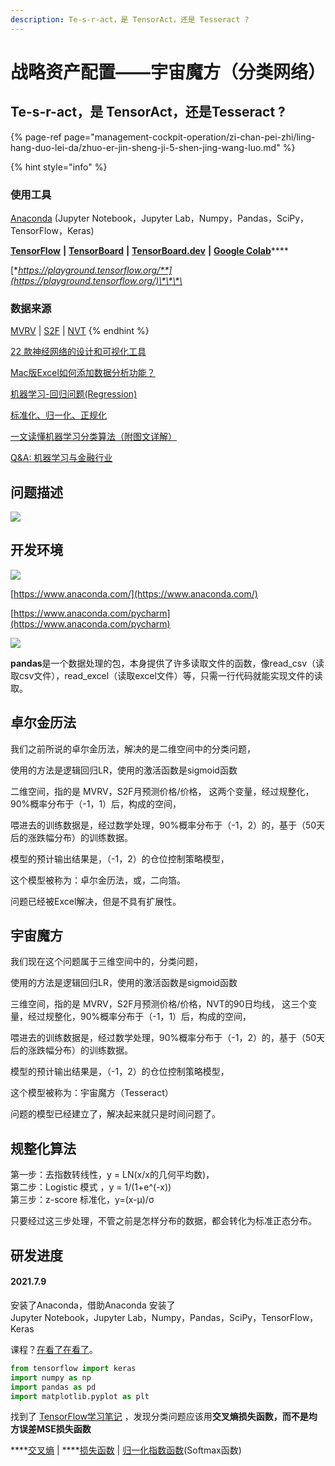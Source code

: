 ```yaml
---
description: Te-s-r-act，是 TensorAct，还是 Tesseract ?
---
```


# 战略资产配置——宇宙魔方（分类网络）

## Te-s-r-act，是 TensorAct，还是Tesseract ?

{% page-ref page="management-cockpit-operation/zi-chan-pei-zhi/ling-hang-duo-lei-da/zhuo-er-jin-sheng-ji-5-shen-jing-wang-luo.md" %}

{% hint style="info" %}
### 使用工具

[Anaconda](https://www.anaconda.com/) \(Jupyter Notebook，Jupyter Lab，Numpy，Pandas，SciPy，TensorFlow，Keras\)

[**TensorFlow**](https://www.tensorflow.org/)  **\|**  [**TensorBoard**](https://www.tensorflow.org/tensorboard?hl=zh-cn)  **\|**  [**TensorBoard.dev**](https://tensorboard.dev/)  **\|**  [**Google Colab**](https://colab.research.google.com/notebooks/intro.ipynb)\*\*\*\*

[**https://playground.tensorflow.org/**](https://playground.tensorflow.org/)\*\*\*\*

### 数据来源

[MVRV](https://www.qkl123.com/data/mvrv/btc)  \|  [S2F](https://www.qkl123.com/data/s2f/btc)  \|  [NVT](https://www.qkl123.com/data/nvt/btc)
{% endhint %}

[22 款神经网络的设计和可视化工具](https://www.huaweicloud.com/articles/d90130bfd852a55e505155e381ebfab1.html)

[Mac版Excel如何添加数据分析功能？](https://answers.microsoft.com/zh-hans/msoffice/forum/all/mac%E7%89%88excel%E5%A6%82%E4%BD%95%E6%B7%BB/4f9c7fcf-ba8a-4f1a-8f00-bc35a43cb480)

[机器学习-回归问题\(Regression\)](https://zhuanlan.zhihu.com/p/127972563)

[标准化、归一化、正规化](https://zhuanlan.zhihu.com/p/73080065)

[一文读懂机器学习分类算法（附图文详解）](https://zhuanlan.zhihu.com/p/82114104)

[Q&A: 机器学习与金融行业](http://www.fintechgl.com/articles/59)

## 问题描述

![](../.gitbook/assets/a4%20%281%29.png)

## 开发环境

![](../.gitbook/assets/ping-mu-kuai-zhao-20210709-shang-wu-7.54.06.png)

[https://www.anaconda.com/](https://www.anaconda.com/)

[https://www.anaconda.com/pycharm](https://www.anaconda.com/pycharm)

![](../.gitbook/assets/qq20210625-2.jpg)

**pandas**是一个数据处理的包，本身提供了许多读取文件的函数，像read\_csv（读取csv文件），read\_excel（读取excel文件）等，只需一行代码就能实现文件的读取。

## 卓尔金历法

我们之前所说的卓尔金历法，解决的是二维空间中的分类问题，

使用的方法是逻辑回归LR，使用的激活函数是sigmoid函数

二维空间，指的是 MVRV，S2F月预测价格/价格， 这两个变量，经过规整化，90%概率分布于（-1，1）后，构成的空间，

喂进去的训练数据是，经过数学处理，90%概率分布于（-1，2）的，基于（50天后的涨跌幅分布）的训练数据。

模型的预计输出结果是，（-1，2）的仓位控制策略模型，

这个模型被称为：卓尔金历法，或，二向箔。 

问题已经被Excel解决，但是不具有扩展性。

## 宇宙魔方

我们现在这个问题属于三维空间中的，分类问题， 

使用的方法是逻辑回归LR，使用的激活函数是sigmoid函数

三维空间，指的是 MVRV，S2F月预测价格/价格，NVT的90日均线， 这三个变量，经过规整化，90%概率分布于（-1，1）后，构成的空间，

喂进去的训练数据是，经过数学处理，90%概率分布于（-1，2）的，基于（50天后的涨跌幅分布）的训练数据。

模型的预计输出结果是，（-1，2）的仓位控制策略模型，

这个模型被称为：宇宙魔方（Tesseract）

问题的模型已经建立了，解决起来就只是时间问题了。

## 规整化算法

第一步：去指数转线性，y = LN\(x/x的几何平均数\)，   
第二步：Logistic 模式 ，y = 1/\(1+e^\(-x\)\)   
第三步：z-score 标准化，y=\(x-μ\)/σ

只要经过这三步处理，不管之前是怎样分布的数据，都会转化为标准正态分布。

## 研发进度

#### 2021.7.9 

安装了Anaconda，借助Anaconda 安装了  
Jupyter Notebook，Jupyter Lab，Numpy，Pandas，SciPy，TensorFlow，Keras

课程？[在看了在看了](https://www.bilibili.com/video/BV1rz4y117p1)。

```python
from tensorflow import keras
import numpy as np
import pandas as pd
import matplotlib.pyplot as plt
```

找到了 [TensorFlow学习笔记](https://www.zhihu.com/column/c_1377756991213998081) ，发现分类问题应该用**交叉熵损失函数，**而不是**均方误差MSE损失函数**

\*\*\*\*[交叉熵](https://baike.baidu.com/item/%E4%BA%A4%E5%8F%89%E7%86%B5/8983241) \|  ****[损失函数](https://baike.baidu.com/item/%E6%8D%9F%E5%A4%B1%E5%87%BD%E6%95%B0/1783236)  \|  [归一化指数函数](https://baike.baidu.com/item/%E5%BD%92%E4%B8%80%E5%8C%96%E6%8C%87%E6%95%B0%E5%87%BD%E6%95%B0)\(Softmax函数\)


